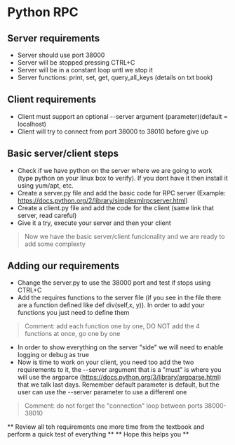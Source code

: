 
# Python RPC

## Server requirements
- Server should use port 38000
- Server will be stopped pressing CTRL+C
- Server will be in a constant loop untl we stop it
- Server functions: print, set, get, query_all_keys (details on txt book)

## Client requirements
- Client must support an optional --server argument (parameter)(default = localhost)
- Client will try to connect from port 38000 to 38010 before give up

## Basic server/client steps
- Check if we have python on the server where we are going to work (type python on your linux box to verify). If you dont have it then install it using yum/apt, etc.
- Create a server.py file and add the basic code for RPC server (Example: https://docs.python.org/2/library/simplexmlrpcserver.html)
- Create a client.py file and add the code for the client (same link that server, read careful)
- Give it a try, execute your server and then your client

> Now we have the basic server/client funcionality and we are ready to add some complexty

## Adding our requirements
- Change the server.py to use the 38000 port and test if stops using CTRL+C
- Add the requires functions to the server file (if you see in the file there are a function defined like def div(self,x, y)). In order to add your functions you just need to define them

> Comment: add each function one by one, DO NOT add the 4 functions at once, go one by one

- In order to show everything on the server "side" we will need to enable logging or debug as true
- Now is time to work on your client, you need too add the two requirements to it, the --server argument that is a "must" is where you will use the argparce (https://docs.python.org/3/library/argparse.html) that we talk last days. Remember default parameter is default, but the user can use the --server parameter to use a different one

> Comment: do not forget the "connection" loop between ports 38000-38010

** Review all teh requirements one more time from the textbook and perform a quick test of everything **
** Hope this helps you **

